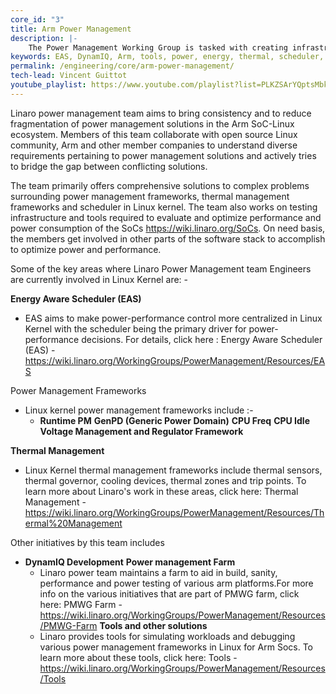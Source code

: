 ```yaml
---
core_id: "3"
title: Arm Power Management
description: |-
    The Power Management Working Group is tasked with creating infrastructure, guidelines and tools to enable superior power management on multiple Arm SoCs.
keywords: EAS, DynamIQ, Arm, tools, power, energy, thermal, scheduler, big.LITTLE
permalink: /engineering/core/arm-power-management/
tech-lead: Vincent Guittot
youtube_playlist: https://www.youtube.com/playlist?list=PLKZSArYQptsMbk293t64TnZmxzLp-bRib
---
```

Linaro power management team aims to bring consistency and to reduce fragmentation of power management solutions in the Arm SoC-Linux ecosystem. Members of this team collaborate with open source Linux community, Arm and other member companies to understand diverse requirements pertaining to power management solutions and actively tries to bridge the gap between conflicting solutions.

The team primarily offers comprehensive solutions to complex problems surrounding power management frameworks, thermal management frameworks and scheduler in Linux kernel. The team also works on testing infrastructure and tools required to evaluate and optimize performance and power consumption of the SoCs https://wiki.linaro.org/SoCs. On need basis, the members get involved in other parts of the software stack to accomplish to optimize power and performance.

Some of the key areas where Linaro Power Management team Engineers are currently involved in Linux Kernel are: -

**Energy Aware Scheduler (EAS)**

- EAS aims to make power-performance control more centralized in Linux Kernel with the scheduler being the primary driver for power-performance decisions. For details, click here : Energy Aware Scheduler (EAS) - https://wiki.linaro.org/WorkingGroups/PowerManagement/Resources/EAS

Power Management Frameworks

- Linux kernel power management frameworks include :-
    - **Runtime PM** **GenPD (Generic Power Domain)** **CPU Freq** **CPU Idle** **Voltage Management and Regulator Framework** 

**Thermal Management**

- Linux Kernel thermal management frameworks include thermal sensors, thermal governor, cooling devices, thermal zones and trip points. To learn more about Linaro's work in these areas, click here: Thermal Management - https://wiki.linaro.org/WorkingGroups/PowerManagement/Resources/Thermal%20Management 

Other initiatives by this team includes

- **DynamIQ Development** **Power management Farm** 
    - Linaro power team maintains a farm to aid in build, sanity, performance and power testing of various arm platforms.For more info on the various initiatives that are part of PMWG farm, click here: PMWG Farm - https://wiki.linaro.org/WorkingGroups/PowerManagement/Resources/PMWG-Farm
**Tools and other solutions** 
    - Linaro provides tools for simulating workloads and debugging various power management frameworks in Linux for Arm Socs. To learn more about these tools, click here: Tools - https://wiki.linaro.org/WorkingGroups/PowerManagement/Resources/Tools
